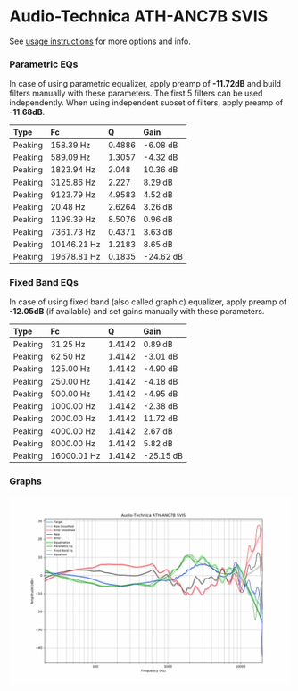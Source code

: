 # Audio-Technica ATH-ANC7B SVIS
See [usage instructions](https://github.com/jaakkopasanen/AutoEq#usage) for more options and info.

### Parametric EQs
In case of using parametric equalizer, apply preamp of **-11.72dB** and build filters manually
with these parameters. The first 5 filters can be used independently.
When using independent subset of filters, apply preamp of **-11.68dB**.

| Type    | Fc          |      Q | Gain      |
|:--------|:------------|:-------|:----------|
| Peaking | 158.39 Hz   | 0.4886 | -6.08 dB  |
| Peaking | 589.09 Hz   | 1.3057 | -4.32 dB  |
| Peaking | 1823.94 Hz  | 2.048  | 10.36 dB  |
| Peaking | 3125.86 Hz  | 2.227  | 8.29 dB   |
| Peaking | 9123.79 Hz  | 4.9583 | 4.52 dB   |
| Peaking | 20.48 Hz    | 2.6264 | 3.26 dB   |
| Peaking | 1199.39 Hz  | 8.5076 | 0.96 dB   |
| Peaking | 7361.73 Hz  | 0.4371 | 3.63 dB   |
| Peaking | 10146.21 Hz | 1.2183 | 8.65 dB   |
| Peaking | 19678.81 Hz | 0.1835 | -24.62 dB |

### Fixed Band EQs
In case of using fixed band (also called graphic) equalizer, apply preamp of **-12.05dB**
(if available) and set gains manually with these parameters.

| Type    | Fc          |      Q | Gain      |
|:--------|:------------|:-------|:----------|
| Peaking | 31.25 Hz    | 1.4142 | 0.89 dB   |
| Peaking | 62.50 Hz    | 1.4142 | -3.01 dB  |
| Peaking | 125.00 Hz   | 1.4142 | -4.90 dB  |
| Peaking | 250.00 Hz   | 1.4142 | -4.18 dB  |
| Peaking | 500.00 Hz   | 1.4142 | -4.95 dB  |
| Peaking | 1000.00 Hz  | 1.4142 | -2.38 dB  |
| Peaking | 2000.00 Hz  | 1.4142 | 11.72 dB  |
| Peaking | 4000.00 Hz  | 1.4142 | 2.67 dB   |
| Peaking | 8000.00 Hz  | 1.4142 | 5.82 dB   |
| Peaking | 16000.01 Hz | 1.4142 | -25.15 dB |

### Graphs
![](./Audio-Technica%20ATH-ANC7B%20SVIS.png)